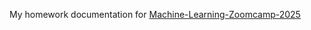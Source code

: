My homework documentation for [Machine-Learning-Zoomcamp-2025](https://github.com/DataTalksClub/machine-learning-zoomcamp)
